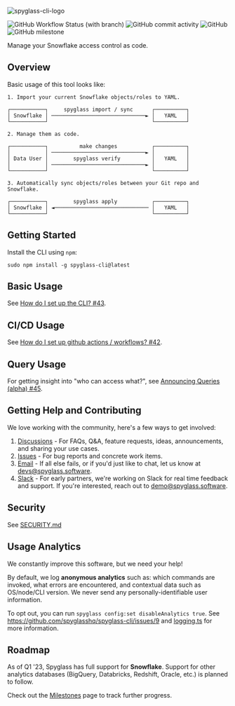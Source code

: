 ![spyglass-cli-logo](https://user-images.githubusercontent.com/121976108/225433315-7997ae61-5a9b-4ba1-9300-8756db25c729.png)


![GitHub Workflow Status (with branch)](https://img.shields.io/github/actions/workflow/status/spyglasshq/spyglass-cli/test.yml?branch=master) ![GitHub commit activity](https://img.shields.io/github/commit-activity/m/spyglasshq/spyglass-cli) ![GitHub](https://img.shields.io/github/license/spyglasshq/spyglass-cli) ![GitHub milestone](https://img.shields.io/github/milestones/progress-percent/spyglasshq/spyglass-cli/1)

Manage your Snowflake access control as code.

## Overview

Basic usage of this tool looks like:

```
1. Import your current Snowflake objects/roles to YAML.

┌───────────┐     spyglass import / sync      ┌──────────┐
│ Snowflake │ ──────────────────────────────► │   YAML   │
└───────────┘                                 └──────────┘

2. Manage them as code.

┌───────────┐          make changes           ┌──────────┐
│           │ ──────────────────────────────► │          │
│ Data User │        spyglass verify          │   YAML   │
│           │ ──────────────────────────────► │          │
└───────────┘                                 └──────────┘

3. Automatically sync objects/roles between your Git repo and Snowflake.

┌───────────┐        spyglass apply           ┌──────────┐
│ Snowflake │ ◄────────────────────────────── │   YAML   │
└───────────┘                                 └──────────┘
```

## Getting Started

Install the CLI using `npm`:

```
sudo npm install -g spyglass-cli@latest
```

## Basic Usage

See [How do I set up the CLI? #43](https://github.com/spyglasshq/spyglass-cli/discussions/43).

## CI/CD Usage

See [How do I set up github actions / workflows? #42](https://github.com/spyglasshq/spyglass-cli/discussions/42).

## Query Usage

For getting insight into "who can access what?", see [Announcing Queries (alpha) #45](https://github.com/spyglasshq/spyglass-cli/discussions/45).

## Getting Help and Contributing

We love working with the community, here's a few ways to get involved:

1. [Discussions](https://github.com/spyglasshq/spyglass-cli/discussions) - For FAQs, Q&A, feature requests, ideas, announcements, and sharing your use cases.
2. [Issues](https://github.com/spyglasshq/spyglass-cli/issues) - For bug reports and concrete work items.
3. [Email](mailto:devs@spyglass.software) - If all else fails, or if you'd just like to chat, let us know at devs@spyglass.software.
4. [Slack](mailto:demo@spyglass.software) - For early partners, we're working on Slack for real time feedback and support. If you're interested, reach out to demo@spyglass.software.

## Security

See [SECURITY.md](./SECURITY.md)

## Usage Analytics

We constantly improve this software, but we need your help!

By default, we log **anonymous analytics** such as: which commands are invoked, what errors are encountered, and contextual data such as OS/node/CLI version. We never send any personally-identifiable user information.

To opt out, you can run `spyglass config:set disableAnalytics true`. See https://github.com/spyglasshq/spyglass-cli/issues/9 and [logging.ts](./src/lib/logging.ts) for more information.

## Roadmap

As of Q1 '23, Spyglass has full support for **Snowflake**. Support for other analytics databases (BigQuery, Databricks, Redshift, Oracle, etc.) is planned to follow.

Check out the [Milestones](https://github.com/spyglasshq/spyglass-cli/milestones) page to track further progress.
